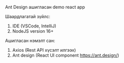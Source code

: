 Ant Design ашигласан demo react app

Шаардлагатай зүйлс:
1. IDE (VSCode, IntelliJ)
2. NodeJS version 16+

Ашигласан нэмэлт сан:
1. Axios (Rest API хүсэлт илгээх)
2. Ant design (React UI component https://ant.design/)
